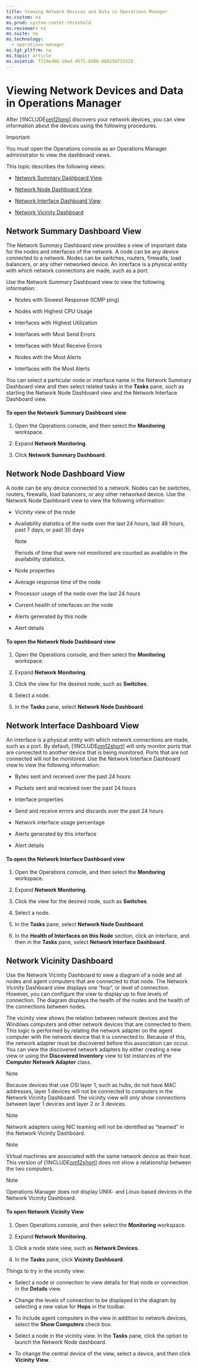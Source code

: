 ```yaml
---
title: Viewing Network Devices and Data in Operations Manager
ms.custom: na
ms.prod: system-center-threshold
ms.reviewer: na
ms.suite: na
ms.technology: 
  - operations-manager
ms.tgt_pltfrm: na
ms.topic: article
ms.assetid: f210ed66-1bed-4571-b506-868258f33329
---
```

# Viewing Network Devices and Data in Operations Manager
After [!INCLUDE[om12long](../Token/om12long_md.md)] discovers your network devices, you can view information about the devices using the following procedures.

> [!IMPORTANT]
> You must open the Operations console as an Operations Manager administrator to view the dashboard views.

This topic describes the following views:

-   [Network Summary Dashboard View](#bkmk_NetworkSummaryDashboard)

-   [Network Node Dashboard View](#bkmk_NetworkNodeDashboard)

-   [Network Interface Dashboard View](#bkmk_NetworkInterfaceDashboard)

-   [Network Vicinity Dashboard](#bkmk_networkvicinitydashboard)

## <a name="bkmk_NetworkSummaryDashboard"></a>Network Summary Dashboard View
The Network Summary Dashboard view provides a view of important data for the nodes and interfaces of the network. A node can be any device connected to a network. Nodes can be switches, routers, firewalls, load balancers, or any other networked device. An interface is a physical entity with which network connections are made, such as a port.

Use the Network Summary Dashboard view to view the following information:

-   Nodes with Slowest Response \(ICMP ping\)

-   Nodes with Highest CPU Usage

-   Interfaces with Highest Utilization

-   Interfaces with Most Send Errors

-   Interfaces with Most Receive Errors

-   Nodes with the Most Alerts

-   Interfaces with the Most Alerts

You can select a particular node or interface name in the Network Summary Dashboard view and then select related tasks in the **Tasks** pane, such as starting the Network Node Dashboard view and the Network Interface Dashboard view.

#### To open the Network Summary Dashboard view

1.  Open the Operations console, and then select the **Monitoring** workspace.

2.  Expand **Network Monitoring**.

3.  Click **Network Summary Dashboard**.

## <a name="bkmk_NetworkNodeDashboard"></a>Network Node Dashboard View
A node can be any device connected to a network. Nodes can be switches, routers, firewalls, load balancers, or any other networked device. Use the Network Node Dashboard view to view the following information:

-   Vicinity view of the node

-   Availability statistics of the node over the last 24 hours, last 48 hours, past 7 days, or past 30 days

    > [!NOTE]
    > Periods of time that were not monitored are counted as available in the availability statistics.

-   Node properties

-   Average response time of the node

-   Processor usage of the node over the last 24 hours

-   Current health of interfaces on the node

-   Alerts generated by this node

-   Alert details

#### To open the Network Node Dashboard view

1.  Open the Operations console, and then select the **Monitoring** workspace.

2.  Expand **Network Monitoring**.

3.  Click the view for the desired node, such as **Switches**.

4.  Select a node.

5.  In the **Tasks** pane, select **Network Node Dashboard**.

## <a name="bkmk_NetworkInterfaceDashboard"></a>Network Interface Dashboard View
An interface is a physical entity with which network connections are made, such as a port. By default, [!INCLUDE[om12short](../Token/om12short_md.md)] will only monitor ports that are connected to another device that is being monitored. Ports that are not connected will not be monitored. Use the Network Interface Dashboard view to view the following information:

-   Bytes sent and received over the past 24 hours

-   Packets sent and received over the past 24 hours

-   Interface properties

-   Send and receive errors and discards over the past 24 hours

-   Network interface usage percentage

-   Alerts generated by this interface

-   Alert details

#### To open the Network Interface Dashboard view

1.  Open the Operations console, and then select the **Monitoring** workspace.

2.  Expand **Network Monitoring**.

3.  Click the view for the desired node, such as **Switches**.

4.  Select a node.

5.  In the **Tasks** pane, select **Network Node Dashboard**.

6.  In the **Health of Interfaces on this Node** section, click an interface, and then in the **Tasks** pane, select **Network Interface Dashboard**.

## <a name="bkmk_networkvicinitydashboard"></a>Network Vicinity Dashboard
Use the Network Vicinity Dashboard to view a diagram of a node and all nodes and agent computers that are connected to that node. The Network Vicinity Dashboard view displays one “hop”, or level of connection. However, you can configure the view to display up to five levels of connection. The diagram displays the health of the nodes and the health of the connections between nodes.

The vicinity view shows the relation between network devices and the Windows computers and other network devices that are connected to them. This logic is performed by relating the network adapter on the agent computer with the network device that it is connected to. Because of this, the network adapter must be discovered before this association can occur. You can view the discovered network adapters by either creating a new view or using the **Discovered Inventory** view to list instances of the **Computer Network Adapter** class.

> [!NOTE]
> Because devices that use OSI layer 1, such as hubs, do not have MAC addresses, layer 1 devices will not be connected to computers in the Network Vicinity Dashboard. The vicinity view will only show connections between layer 1 devices and layer 2 or 3 devices.

> [!NOTE]
> Network adapters using NIC teaming will not be identified as “teamed” in the Network Vicinity Dashboard.

> [!NOTE]
> Virtual machines are associated with the same network device as their host. This version of [!INCLUDE[om12short](../Token/om12short_md.md)] does not show a relationship between the two computers.

> [!NOTE]
> Operations Manager does not display UNIX\- and Linux\-based devices in the Network Vicinity Dashboard.

#### To open Network Vicinity View

1.  Open Operations console, and then select the **Monitoring** workspace.

2.  Expand **Network Monitoring**.

3.  Click a node state view, such as **Network Devices**.

4.  In the **Tasks** pane, click  **Vicinity Dashboard**.

Things to try in the vicinity view:

-   Select a node or connection to view details for that node or connection in the **Details** view.

-   Change the levels of connection to be displayed in the diagram by selecting a new value for **Hops** in the toolbar.

-   To include agent computers in the view in addition to network devices, select the **Show Computers** check box.

-   Select a node in the vicinity view. In the **Tasks** pane, click the option to launch the Network Node dashboard.

-   To change the central device of the view, select a device, and then click **Vicinity View**.

